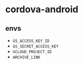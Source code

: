 # cordova-android

## envs

* `GS_ACCESS_KEY_ID`
* `GS_SECRET_ACCESS_KEY`
* `GCLOUD_PROJECT_ID`
* `ARCHIVE_LINK`
